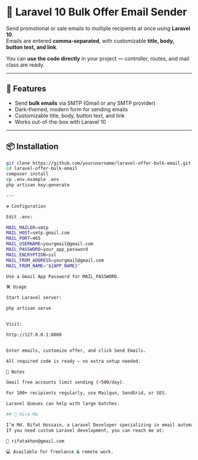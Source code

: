 # 📧 Laravel 10 Bulk Offer Email Sender

Send promotional or sale emails to multiple recipients at once using **Laravel 10**.  
Emails are entered **comma-separated**, with customizable **title, body, button text, and link**.

You can **use the code directly** in your project — controller, routes, and mail class are ready.

---

## 🚀 Features

- Send **bulk emails** via SMTP (Gmail or any SMTP provider)  
- Dark-themed, modern form for sending emails  
- Customizable title, body, button text, and link  
- Works out-of-the-box with Laravel 10  

---

## 📦 Installation

```bash
git clone https://github.com/yourusername/laravel-offer-bulk-email.git
cd laravel-offer-bulk-email
composer install
cp .env.example .env
php artisan key:generate

---

⚙️ Configuration

Edit .env:

MAIL_MAILER=smtp
MAIL_HOST=smtp.gmail.com
MAIL_PORT=465
MAIL_USERNAME=yourgmail@gmail.com
MAIL_PASSWORD=your_app_password
MAIL_ENCRYPTION=ssl
MAIL_FROM_ADDRESS=yourgmail@gmail.com
MAIL_FROM_NAME="${APP_NAME}"

Use a Gmail App Password for MAIL_PASSWORD.

🛠 Usage

Start Laravel server:

php artisan serve


Visit:

http://127.0.0.1:8000


Enter emails, customize offer, and click Send Emails.

All required code is ready — no extra setup needed.

🏃 Notes

Gmail free accounts limit sending (~500/day).

For 100+ recipients regularly, use Mailgun, SendGrid, or SES.

Laravel Queues can help with large batches.

## 💼 Hire Me

I’m Md. Rifat Hossain, a Laravel Developer specializing in email automation, web applications, and business software.
If you need custom Laravel development, you can reach me at:

📧 rifatakhon@gmail.com

💻 Available for freelance & remote work.